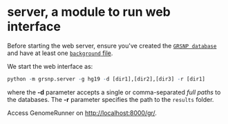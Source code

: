 


server, a module to run web interface
========================================================

Before starting the web server, ensure you've created the [`GRSNP database`](../dbcreator/dbcreator.md) and have at least one  [`background` file](../dbcreator/dbcreatorBackground.md).

We start the web interface as:


```r
python -m grsnp.server -g hg19 -d [dir1],[dir2],[dir3] -r [dir1]
```


where the **-d** parameter accepts a single or comma-separated *full paths* to the databases. The **-r** parameter specifies the path to the `results` folder.

Access GenomeRunner on [http://localhost:8000/gr/](http://localhost:8000/gr/).
